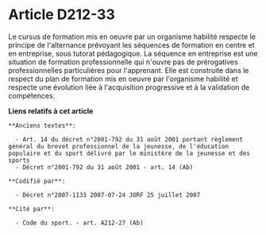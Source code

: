 # Article D212-33

Le cursus de formation mis en oeuvre par un organisme habilité respecte le principe de l'alternance prévoyant les séquences
de formation en centre et en entreprise, sous tutorat pédagogique. La séquence en entreprise est une situation de formation
professionnelle qui n'ouvre pas de prérogatives professionnelles particulières pour l'apprenant. Elle est construite dans le
respect du plan de formation mis en oeuvre par l'organisme habilité et respecte une évolution liée à l'acquisition
progressive et à la validation de compétences.

**Liens relatifs à cet article**

	**Anciens textes**:

	  - Art. 14 du décret n°2001-792 du 31 août 2001 portant règlement général du brevet professionnel de la jeunesse, de l'éducation populaire et du sport délivré par le ministère de la jeunesse et des sports
	  - Décret n°2001-792 du 31 août 2001 - art. 14 (Ab)

	**Codifié par**:

	  - Décret n°2007-1133 2007-07-24 JORF 25 juillet 2007

	**Cité par**:

	  - Code du sport. - art. A212-27 (Ab)

